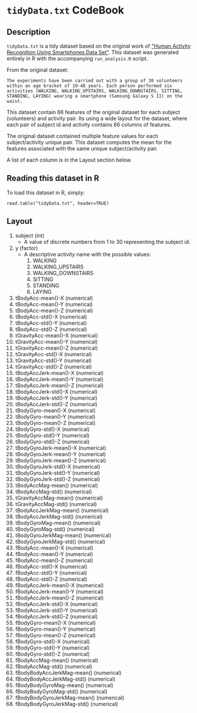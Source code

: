# `tidyData.txt` CodeBook

## Description

`tidyData.txt` is a tidy dataset based on the original work of ["Human Activity Recognition Using Smartphones Data Set"](http://archive.ics.uci.edu/ml/datasets/Human+Activity+Recognition+Using+Smartphones). This dataset was generated entirely in R with the accompanying `run_analysis.R` script.

From the original dataset:

```
The experiments have been carried out with a group of 30 volunteers within an age bracket of 19-48 years. Each person performed six activities (WALKING, WALKING_UPSTAIRS, WALKING_DOWNSTAIRS, SITTING, STANDING, LAYING) wearing a smartphone (Samsung Galaxy S II) on the waist.
```

This dataset contain 66 features of the original dataset for each subject (volunteers) and activity pair. Its using a wide layout for the dataset, where each pair of subject id and activity contains 66 columns of features.

The original dataset contained multiple feature values for each subject/activity unique pair. This dataset computes the mean for the features associated with the same unique subject/activity pair.

A list of each column is in the Layout section below.

## Reading this dataset in R

To load this dataset in R, simply:

```
read.table("tidyData.txt", header=TRUE)
```


## Layout

1. subject (int)
    * A value of discrete numbers from 1 to 30 representing the subject id.
2. y (factor)
    * A descriptive activity name with the possible values:
        1. WALKING
        2. WALKING_UPSTAIRS
        3. WALKING_DOWNSTAIRS
        4. SITTING
        5. STANDING
        6. LAYING
3. tBodyAcc-mean()-X (numerical)
4. tBodyAcc-mean()-Y (numerical)
5. tBodyAcc-mean()-Z (numerical)
6. tBodyAcc-std()-X (numerical)
7. tBodyAcc-std()-Y (numerical)
8. tBodyAcc-std()-Z (numerical)
9. tGravityAcc-mean()-X (numerical)
10. tGravityAcc-mean()-Y (numerical)
11. tGravityAcc-mean()-Z (numerical)
12. tGravityAcc-std()-X (numerical)
13. tGravityAcc-std()-Y (numerical)
14. tGravityAcc-std()-Z (numerical)
15. tBodyAccJerk-mean()-X (numerical)
16. tBodyAccJerk-mean()-Y (numerical)
17. tBodyAccJerk-mean()-Z (numerical)
18. tBodyAccJerk-std()-X (numerical)
19. tBodyAccJerk-std()-Y (numerical)
20. tBodyAccJerk-std()-Z (numerical)
21. tBodyGyro-mean()-X (numerical)
22. tBodyGyro-mean()-Y (numerical)
23. tBodyGyro-mean()-Z (numerical)
24. tBodyGyro-std()-X (numerical)
25. tBodyGyro-std()-Y (numerical)
26. tBodyGyro-std()-Z (numerical)
27. tBodyGyroJerk-mean()-X (numerical)
28. tBodyGyroJerk-mean()-Y (numerical)
29. tBodyGyroJerk-mean()-Z (numerical)
30. tBodyGyroJerk-std()-X (numerical)
31. tBodyGyroJerk-std()-Y (numerical)
32. tBodyGyroJerk-std()-Z (numerical)
33. tBodyAccMag-mean() (numerical)
34. tBodyAccMag-std() (numerical)
35. tGravityAccMag-mean() (numerical)
36. tGravityAccMag-std() (numerical)
37. tBodyAccJerkMag-mean() (numerical)
38. tBodyAccJerkMag-std() (numerical)
39. tBodyGyroMag-mean() (numerical)
40. tBodyGyroMag-std() (numerical)
41. tBodyGyroJerkMag-mean() (numerical)
42. tBodyGyroJerkMag-std() (numerical)
43. fBodyAcc-mean()-X (numerical)
44. fBodyAcc-mean()-Y (numerical)
45. fBodyAcc-mean()-Z (numerical)
46. fBodyAcc-std()-X (numerical)
47. fBodyAcc-std()-Y (numerical)
48. fBodyAcc-std()-Z (numerical)
49. fBodyAccJerk-mean()-X (numerical)
50. fBodyAccJerk-mean()-Y (numerical)
51. fBodyAccJerk-mean()-Z (numerical)
52. fBodyAccJerk-std()-X (numerical)
53. fBodyAccJerk-std()-Y (numerical)
54. fBodyAccJerk-std()-Z (numerical)
55. fBodyGyro-mean()-X (numerical)
56. fBodyGyro-mean()-Y (numerical)
57. fBodyGyro-mean()-Z (numerical)
58. fBodyGyro-std()-X (numerical)
59. fBodyGyro-std()-Y (numerical)
60. fBodyGyro-std()-Z (numerical)
61. fBodyAccMag-mean() (numerical)
62. fBodyAccMag-std() (numerical)
63. fBodyBodyAccJerkMag-mean() (numerical)
64. fBodyBodyAccJerkMag-std() (numerical)
65. fBodyBodyGyroMag-mean() (numerical)
66. fBodyBodyGyroMag-std() (numerical)
67. fBodyBodyGyroJerkMag-mean() (numerical)
68. fBodyBodyGyroJerkMag-std() (numerical)
